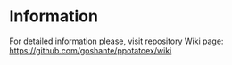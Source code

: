 # Information
For detailed information please, visit repository Wiki page: https://github.com/goshante/ppotatoex/wiki